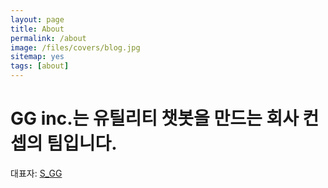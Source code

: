 ```yaml
---
layout: page
title: About
permalink: /about
image: /files/covers/blog.jpg
sitemap: yes
tags: [about]
---
```

# GG inc.는 유틸리티 챗봇을 만드는 회사 컨셉의 팀입니다.

대표자: [S_GG](https://discord.com/users/247305812123320321)
